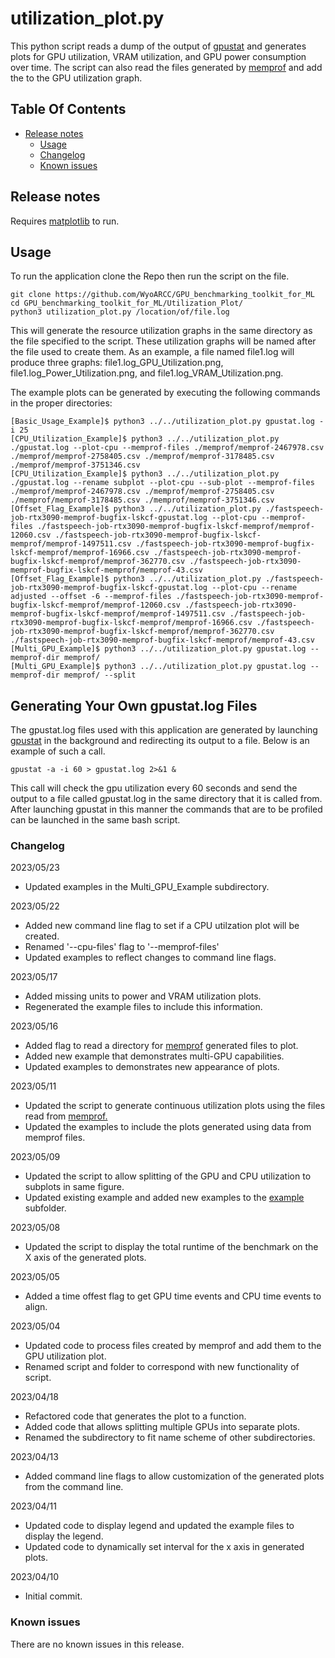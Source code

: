 # utilization_plot.py
This python script reads a dump of the output of [gpustat](https://github.com/wookayin/gpustat) and generates plots for GPU utilization, VRAM utilization, and GPU power consumption over time. The script can also read the files generated by [memprof](https://github.com/WyoARCC/memprof) and add the to the GPU utilization graph.

## Table Of Contents
- [Release notes](#release-notes)
    * [Usage](#usage)
    * [Changelog](#changelog)
    * [Known issues](#known-issues)

## Release notes
Requires [matplotlib](https://pypi.org/project/matplotlib) to run. 
## Usage
To run the application clone the Repo then run the script on the file.
```
git clone https://github.com/WyoARCC/GPU_benchmarking_toolkit_for_ML
cd GPU_benchmarking_toolkit_for_ML/Utilization_Plot/
python3 utilization_plot.py /location/of/file.log
```
This will generate the resource utilization graphs in the same directory as the file specified to the script. These utilization graphs will be named after the file used to create them. As an example, a file named file1.log will produce three graphs: file1.log_GPU_Utilization.png, file1.log_Power_Utilization.png, and file1.log_VRAM_Utilization.png.

The example plots can be generated by executing the following commands in the proper directories:
```
[Basic_Usage_Example]$ python3 ../../utilization_plot.py gpustat.log -i 25
[CPU_Utilization_Example]$ python3 ../../utilization_plot.py ./gpustat.log --plot-cpu --memprof-files ./memprof/memprof-2467978.csv ./memprof/memprof-2758405.csv ./memprof/memprof-3178485.csv ./memprof/memprof-3751346.csv
[CPU_Utilization_Example]$ python3 ../../utilization_plot.py ./gpustat.log --rename subplot --plot-cpu --sub-plot --memprof-files ./memprof/memprof-2467978.csv ./memprof/memprof-2758405.csv ./memprof/memprof-3178485.csv ./memprof/memprof-3751346.csv
[Offset_Flag_Example]$ python3 ../../utilization_plot.py ./fastspeech-job-rtx3090-memprof-bugfix-lskcf-gpustat.log --plot-cpu --memprof-files ./fastspeech-job-rtx3090-memprof-bugfix-lskcf-memprof/memprof-12060.csv ./fastspeech-job-rtx3090-memprof-bugfix-lskcf-memprof/memprof-1497511.csv ./fastspeech-job-rtx3090-memprof-bugfix-lskcf-memprof/memprof-16966.csv ./fastspeech-job-rtx3090-memprof-bugfix-lskcf-memprof/memprof-362770.csv ./fastspeech-job-rtx3090-memprof-bugfix-lskcf-memprof/memprof-43.csv
[Offset_Flag_Example]$ python3 ../../utilization_plot.py ./fastspeech-job-rtx3090-memprof-bugfix-lskcf-gpustat.log --plot-cpu --rename adjusted --offset -6 --memprof-files ./fastspeech-job-rtx3090-memprof-bugfix-lskcf-memprof/memprof-12060.csv ./fastspeech-job-rtx3090-memprof-bugfix-lskcf-memprof/memprof-1497511.csv ./fastspeech-job-rtx3090-memprof-bugfix-lskcf-memprof/memprof-16966.csv ./fastspeech-job-rtx3090-memprof-bugfix-lskcf-memprof/memprof-362770.csv ./fastspeech-job-rtx3090-memprof-bugfix-lskcf-memprof/memprof-43.csv
[Multi_GPU_Example]$ python3 ../../utilization_plot.py gpustat.log --memprof-dir memprof/
[Multi_GPU_Example]$ python3 ../../utilization_plot.py gpustat.log --memprof-dir memprof/ --split
```

## Generating Your Own gpustat.log Files
The gpustat.log files used with this application are generated by launching [gpustat](https://github.com/wookayin/gpustat) in the background and redirecting its output to a file. Below is an example of such a call.
```
gpustat -a -i 60 > gpustat.log 2>&1 &
```
This call will check the gpu utilization every 60 seconds and send the output to a file called gpustat.log in the same directory that it is called from. After launching gpustat in this manner the commands that are to be profiled can be launched in the same bash script.
### Changelog
2023/05/23
- Updated examples in the Multi_GPU_Example subdirectory.

2023/05/22
- Added new command line flag to set if a CPU utilzation plot will be created.
- Renamed '--cpu-files' flag to '--memprof-files'
- Updated examples to reflect changes to command line flags.

2023/05/17
- Added missing units to power and VRAM utilization plots.
- Regenerated the example files to include this information.

2023/05/16
- Added flag to read a directory for [memprof](https://github.com/WyoARCC/memprof) generated files to plot.
- Added new example that demonstrates multi-GPU capabilities.
- Updated examples to demonstrates new appearance of plots.

2023/05/11
- Updated the script to generate continuous utilization plots using the files read from [memprof.](https://github.com/WyoARCC/memprof)
- Updated the examples to include the plots generated using data from memprof files.

2023/05/09
- Updated the script to allow splitting of the GPU and CPU utilization to subplots in same figure.
- Updated existing example and added new examples to the [example](https://github.com/WyoARCC/GPU_benchmarking_toolkit_for_ML/tree/main/Utilization_Plot/example) subfolder.
 
2023/05/08
- Updated the script to display the total runtime of the benchmark on the X axis of the generated plots.

2023/05/05
- Added a time offest flag to get GPU time events and CPU time events to align.

2023/05/04
- Updated code to process files created by memprof and add them to the GPU utilization plot.
- Renamed script and folder to correspond with new functionality of script.

2023/04/18
- Refactored code that generates the plot to a function.
- Added code that allows splitting multiple GPUs into separate  plots.
- Renamed the subdirectory to fit name scheme of other subdirectories. 

2023/04/13
- Added command line flags to allow customization of the generated plots from the command line.

2023/04/11
- Updated code to display legend and updated the example files to display the legend.
- Updated code to dynamically set interval for the x axis in generated plots.

2023/04/10
- Initial commit.

### Known issues

There are no known issues in this release.
